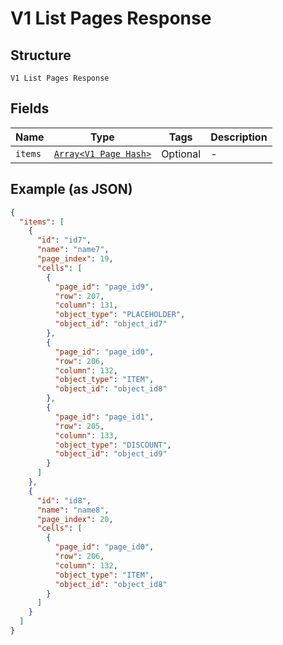 
# V1 List Pages Response

## Structure

`V1 List Pages Response`

## Fields

| Name | Type | Tags | Description |
|  --- | --- | --- | --- |
| `items` | [`Array<V1 Page Hash>`](/doc/models/v1-page.md) | Optional | - |

## Example (as JSON)

```json
{
  "items": [
    {
      "id": "id7",
      "name": "name7",
      "page_index": 19,
      "cells": [
        {
          "page_id": "page_id9",
          "row": 207,
          "column": 131,
          "object_type": "PLACEHOLDER",
          "object_id": "object_id7"
        },
        {
          "page_id": "page_id0",
          "row": 206,
          "column": 132,
          "object_type": "ITEM",
          "object_id": "object_id8"
        },
        {
          "page_id": "page_id1",
          "row": 205,
          "column": 133,
          "object_type": "DISCOUNT",
          "object_id": "object_id9"
        }
      ]
    },
    {
      "id": "id8",
      "name": "name8",
      "page_index": 20,
      "cells": [
        {
          "page_id": "page_id0",
          "row": 206,
          "column": 132,
          "object_type": "ITEM",
          "object_id": "object_id8"
        }
      ]
    }
  ]
}
```


